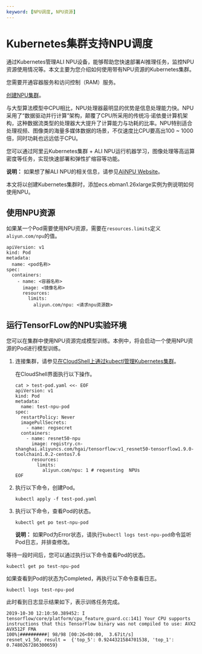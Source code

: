 ```yaml
---
keyword: [NPU调度, NPU资源]
---
```


# Kubernetes集群支持NPU调度

通过Kubernetes管理ALI NPU设备，能够帮助您快速部署AI推理任务，监控NPU资源使用情况等。本文主要为您介绍如何使用带有NPU资源的Kubernetes集群。

您需要开通容器服务和访问控制（RAM）服务。

[创建NPU集群](/cn.zh-CN/Kubernetes集群用户指南/GPU/NPU/创建异构计算集群/创建NPU集群.md)。

与大型算法模型中CPU相比，NPU处理器最明显的优势是信息处理能力快。NPU采用了“数据驱动并行计算”架构，颠覆了CPU所采用的传统冯·诺依曼计算机架构，这种数据流类型的处理器大大提升了计算能力与功耗的比率。NPU特别适合处理视频、图像类的海量多媒体数据的场景，不仅速度比CPU要高出100 ~ 1000倍，同时功耗也远远低于CPU。

您可以通过阿里云Kubernetes集群 + ALI NPU运行机器学习，图像处理等高运算密度等任务，实现快速部署和弹性扩缩容等功能。

**说明：** 如果想了解ALI NPU的相关信息，请参见[AliNPU Website](https://www.t-head.cn/)。

本文将以创建Kubernetes集群时，添加ecs.ebman1.26xlarge实例为例说明如何使用NPU。

## 使用NPU资源

如果某一个Pod需要使用NPU资源，需要在`resources.limits`定义`aliyun.com/npu`的值。

```
apiVersion: v1
kind: Pod
metadata:
  name: <pod名称>
spec:
  containers:
    - name: <容器名称>
      image: <镜像名称>
      resources:
        limits:
          aliyun.com/npu: <请求npu资源数>
```

## 运行TensorFLow的NPU实验环境

您可以在集群中使用NPU资源完成模型训练。本例中，将会启动一个使用NPU资源的Pod进行模型训练。

1.  连接集群，请参见[在CloudShell上通过kubectl管理Kubernetes集群](/cn.zh-CN/Kubernetes集群用户指南/集群/连接集群/在CloudShell上通过kubectl管理Kubernetes集群.md)。

    在CloudShell界面执行以下操作。

    ```
    cat > test-pod.yaml <<- EOF
    apiVersion: v1
    kind: Pod
    metadata:
      name: test-npu-pod
    spec:
      restartPolicy: Never
      imagePullSecrets:
        - name: regsecret
      containers:
        - name: resnet50-npu
          image: registry.cn-shanghai.aliyuncs.com/hgai/tensorflow:v1_resnet50-tensorflow1.9.0-toolchain1.0.2-centos7.6
          resources:
            limits:
              aliyun.com/npu: 1 # requesting  NPUs
    EOF
    ```

2.  执行以下命令，创建Pod。

    ```
    kubectl apply -f test-pod.yaml
    ```

3.  执行以下命令，查看Pod的状态。

    ```
    kubectl get po test-npu-pod
    ```

    **说明：** 如果Pod为Error状态，请执行`kubectl logs test-npu-pod`命令监听Pod日志，并排查修改。


等待一段时间后，您可以通过执行以下命令查看Pod的状态。

```
kubectl get po test-npu-pod
```

如果查看到Pod的状态为Completed，再执行以下命令查看日志。

```
kubectl logs test-npu-pod
```

此时看到日志显示结果如下，表示训练任务完成。

```
2019-10-30 12:10:50.389452: I tensorflow/core/platform/cpu_feature_guard.cc:141] Your CPU supports instructions that this TensorFlow binary was not compiled to use: AVX2 AVX512F FMA
100%|##########| 98/98 [00:26<00:00,  3.67it/s]
resnet_v1_50, result =  {'top_5': 0.9244321584701538, 'top_1': 0.7480267286300659}
```

